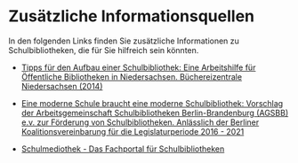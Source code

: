 # Zusätzliche Informationsquellen

In den folgenden Links finden Sie zusätzliche Informationen zu Schulbibliotheken, die für Sie hilfreich sein könnten.

* <a href="https://alf-hannover.de/sites/default/files/netzwerke_schulbibliotheksnetzwerke_tipps_zum_aufbau_einer_schulbibliothek.pdf">Tipps für den Aufbau einer Schulbibliothek: Eine Arbeitshilfe für Öffentliche Bibliotheken in Niedersachsen. Büchereizentrale Niedersachsen (2014)</a>

* <a href="https://schulbibliotheken-berlin-brandenburg.de/wp-content/uploads/Eine-moderne-Schule-braucht-eine-moderne-Schulbibliothek-AGSBB.pdf"> Eine moderne Schule braucht eine moderne Schulbibliothek: Vorschlag der Arbeitsgemeinschaft Schulbibliotheken Berlin-Brandenburg (AGSBB) e.v. zur Förderung von Schulbibliotheken. Anlässlich der Berliner Koalitionsvereinbarung für die Legislaturperiode 2016 - 2021</a>

* <a href="http://schulmediothek.de">Schulmediothek - Das Fachportal für Schulbibliotheken</a>
